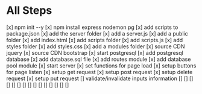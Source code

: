 # All Steps

[x] npm init --y
[x] npm install express nodemon pg
[x] add scripts to package.json
[x] add the server folder
[x] add a server.js
[x] add a public folder
[x] add index.html
[x] add scripts folder
[x] add scripts.js
[x] add styles folder
[x] add styles.css
[x] add a modules folder
[x] source CDN jquery
[x] source CDN bootstrap
[x] start postgresql
[x] add postgresql database
[x] add database.sql file
[x] add routes module
[x] add database pool module
[x] start server
[x] set functions for page load
[x] setup buttons for page listen
[x] setup get request
[x] setup post request
[x] setup delete request
[x] setup put request
[] validate/invalidate inputs information
[] 
[] 
[] 
[] 
[] 
[] 
[] 
[] 
[] 
[] 
[] 
[] 
[] 
[] 
[] 
